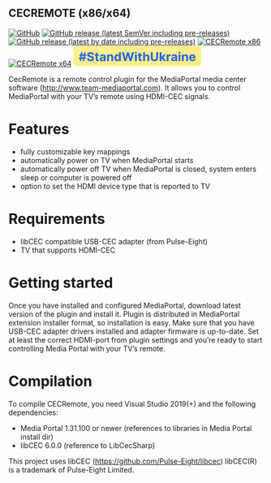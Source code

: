 ## CECREMOTE (x86/x64)
[![GitHub](https://img.shields.io/github/license/andrewjswan/CECRemote?color=blue)](https://github.com/andrewjswan/CECRemote/blob/master/LICENSE)
[![GitHub release (latest SemVer including pre-releases)](https://img.shields.io/github/v/release/andrewjswan/CECRemote?include_prereleases)](https://github.com/andrewjswan/CECRemote/releases)
[![GitHub release (latest by date including pre-releases)](https://img.shields.io/github/downloads-pre/andrewjswan/CECRemote/latest/total?label=release@downloads)](https://github.com/andrewjswan/CECRemote/releases)
[![CECRemote x86](https://img.shields.io/badge/CECRemote-x86-orange?logo=windows&logoColor=white)](https://github.com/andrewjswan/CECRemote/releases)[![CECRemote x64](https://img.shields.io/badge/x64-blue?logoColor=white)](https://github.com/andrewjswan/CECRemote/releases)
[![StandWithUkraine](https://raw.githubusercontent.com/vshymanskyy/StandWithUkraine/main/badges/StandWithUkraine.svg)](https://github.com/vshymanskyy/StandWithUkraine/blob/main/docs/README.md)

CecRemote is a remote control plugin for the MediaPortal media center software (http://www.team-mediaportal.com). 
It allows you to control MediaPortal with your TV’s remote using HDMI-CEC signals.

# Features

- fully customizable key mappings
- automatically power on TV when MediaPortal starts
- automatically power off TV when MediaPortal is closed, system enters sleep or computer is powered off
- option to set the HDMI device type that is reported to TV

# Requirements

- libCEC compatible USB-CEC adapter (from Pulse-Eight)
- TV that supports HDMI-CEC

# Getting started

Once you have installed and configured MediaPortal, download latest version of the plugin and install it. Plugin is distributed in MediaPortal extension installer format, so installation is easy. Make sure that you have USB-CEC adapter drivers installed and adapter firmware is up-to-date. Set at least the correct HDMI-port from plugin settings and you’re ready to start controlling Media Portal with your TV’s remote.

# Compilation

To compile CECRemote, you need Visual Studio 2019(+) and the following dependencies:

- Media Portal 1.31.100 or newer (references to libraries in Media Portal install dir)
- libCEC 6.0.0 (reference to LibCecSharp)

This project uses libCEC (https://github.com/Pulse-Eight/libcec)
libCEC(R) is a trademark of Pulse-Eight Limited.
